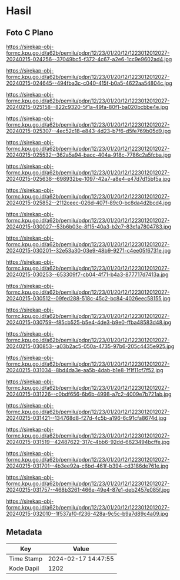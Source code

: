 # Hasil

## Foto C Plano

https://sirekap-obj-formc.kpu.go.id/a62b/pemilu/pdpr/12/23/01/20/12/1223012012027-20240215-024256--37049bc5-f372-4c67-a2e6-1cc9e9602ad4.jpg

https://sirekap-obj-formc.kpu.go.id/a62b/pemilu/pdpr/12/23/01/20/12/1223012012027-20240215-024645--494fba3c-c040-415f-b0a5-4622aa54804c.jpg

https://sirekap-obj-formc.kpu.go.id/a62b/pemilu/pdpr/12/23/01/20/12/1223012012027-20240215-025158--822c9320-5f1a-49fa-80f1-ba020bcbbe4e.jpg

https://sirekap-obj-formc.kpu.go.id/a62b/pemilu/pdpr/12/23/01/20/12/1223012012027-20240215-025307--4ec52c18-e843-4d23-b7f6-d5fe769b05d9.jpg

https://sirekap-obj-formc.kpu.go.id/a62b/pemilu/pdpr/12/23/01/20/12/1223012012027-20240215-025532--362a5a94-bacc-404a-918c-7786c2a5fcba.jpg

https://sirekap-obj-formc.kpu.go.id/a62b/pemilu/pdpr/12/23/01/20/12/1223012012027-20240215-025638--698932be-1097-42a7-a8e4-e47d7d15bf5a.jpg

https://sirekap-obj-formc.kpu.go.id/a62b/pemilu/pdpr/12/23/01/20/12/1223012012027-20240215-025852--2112ceec-026d-407f-89c0-bc8da4d2bcd4.jpg

https://sirekap-obj-formc.kpu.go.id/a62b/pemilu/pdpr/12/23/01/20/12/1223012012027-20240215-030027--53b6b03e-8f15-40a3-b2c7-83e1a7804783.jpg

https://sirekap-obj-formc.kpu.go.id/a62b/pemilu/pdpr/12/23/01/20/12/1223012012027-20240215-030201--32e53a30-03e9-48b9-9271-c4ee05f6731e.jpg

https://sirekap-obj-formc.kpu.go.id/a62b/pemilu/pdpr/12/23/01/20/12/1223012012027-20240215-030253--653309f7-cb04-4f71-b4a3-877717d7413a.jpg

https://sirekap-obj-formc.kpu.go.id/a62b/pemilu/pdpr/12/23/01/20/12/1223012012027-20240215-030512--09fed288-518c-45c2-bc84-4026eec58155.jpg

https://sirekap-obj-formc.kpu.go.id/a62b/pemilu/pdpr/12/23/01/20/12/1223012012027-20240215-030759--f85cb525-b5e4-4de3-b9e0-ffba48583d48.jpg

https://sirekap-obj-formc.kpu.go.id/a62b/pemilu/pdpr/12/23/01/20/12/1223012012027-20240215-030853--a03b2ac5-050a-4735-97b6-205c4435e925.jpg

https://sirekap-obj-formc.kpu.go.id/a62b/pemilu/pdpr/12/23/01/20/12/1223012012027-20240215-031034--8bd4da3e-aa5b-4dab-b1e8-1f1f11cf7f52.jpg

https://sirekap-obj-formc.kpu.go.id/a62b/pemilu/pdpr/12/23/01/20/12/1223012012027-20240215-031226--c0bdf656-6b6b-4998-a7c2-4009e7b721ab.jpg

https://sirekap-obj-formc.kpu.go.id/a62b/pemilu/pdpr/12/23/01/20/12/1223012012027-20240215-031421--134768d8-f27d-4c5b-a196-6c91cfa8674d.jpg

https://sirekap-obj-formc.kpu.go.id/a62b/pemilu/pdpr/12/23/01/20/12/1223012012027-20240215-031519--42487622-317c-4bb6-92dd-6623494bcffe.jpg

https://sirekap-obj-formc.kpu.go.id/a62b/pemilu/pdpr/12/23/01/20/12/1223012012027-20240215-031701--4b3ee92a-c6bd-461f-b394-cd3186de761e.jpg

https://sirekap-obj-formc.kpu.go.id/a62b/pemilu/pdpr/12/23/01/20/12/1223012012027-20240215-031757--468b3261-466e-49e4-87e1-deb2457e085f.jpg

https://sirekap-obj-formc.kpu.go.id/a62b/pemilu/pdpr/12/23/01/20/12/1223012012027-20240215-032010--1f537af0-f236-428a-9c5c-b9a7d89c4a09.jpg


## Metadata

| Key        | Value               |
| ---------- | ------------------- |
| Time Stamp | 2024-02-17 14:47:55 |
| Kode Dapil | 1202                |




